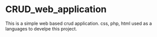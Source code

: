 # CRUD_web_application
This is a simple web based crud application.
css, php, html used as a  languages to develpe this project.
